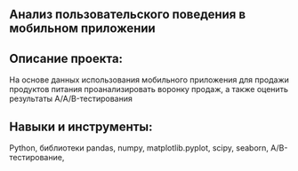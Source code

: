 Анализ пользовательского поведения в мобильном приложении
------
Описание проекта:
----
На основе данных использования мобильного приложения для продажи продуктов питания проанализировать воронку продаж, а также оценить результаты A/A/B-тестирования 

Навыки и инструменты:
------
Python, библиотеки pandas, numpy, matplotlib.pyplot, scipy, seaborn, A/B-тестирование,
